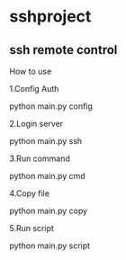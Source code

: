 # sshproject
ssh remote control
---
How to use

1.Config Auth

python main.py config


2.Login server

python main.py ssh

3.Run command

python main.py cmd


4.Copy file

python main.py copy


5.Run script

python main.py script

